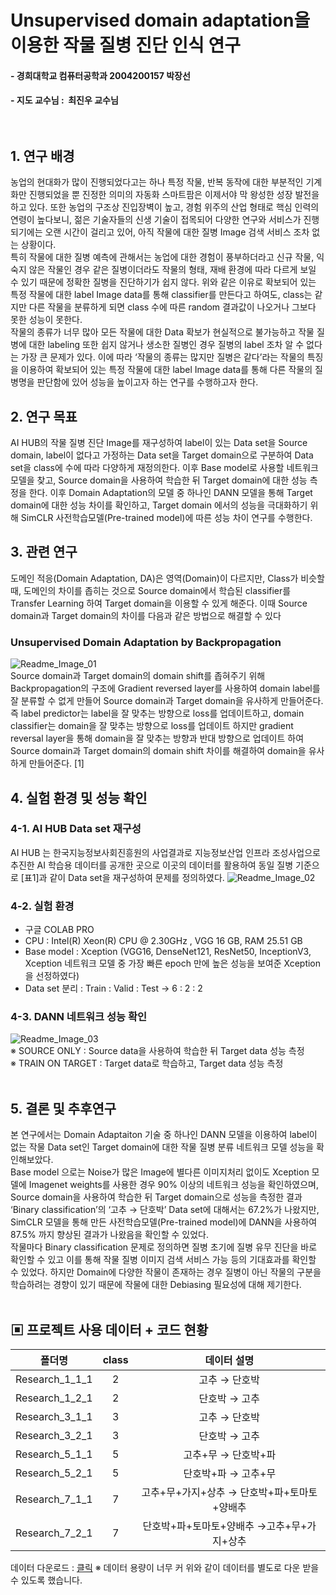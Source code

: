 # Unsupervised domain adaptation을 이용한 작물 질병 진단 인식 연구
#### - 경희대학교 컴퓨터공학과 2004200157 박장선
#### - 지도 교수님 : &nbsp;최진우 교수님 <br/> <br/> <br/>

## 1. 연구 배경  <br/>
농업의 현대화가 많이 진행되었다고는 하나 특정 작물, 반복 동작에 대한 부분적인 기계화만 진행되었을 뿐 진정한 의미의 자동화 스마트팜은 이제서야 막 왕성한 성장 발전을 하고 있다. 또한 농업의 구조상 진입장벽이 높고, 경험 위주의 산업 형태로 핵심 인력의 연령이 높다보니, 젊은 기술자들의 신생 기술이 접목되어 다양한 연구와 서비스가 진행되기에는 오랜 시간이 걸리고 있어, 아직 작물에 대한 질병 Image 검색 서비스 조차 없는 상황이다. <br/>
특히 작물에 대한 질병 예측에 관해서는 농업에 대한 경험이 풍부하더라고 신규 작물, 익숙지 않은 작물인 경우 같은 질병이더라도 작물의 형태, 재배 환경에 따라 다르게 보일 수 있기 때문에 정확한 질병을 진단하기가 쉽지 않다. 위와 같은 이유로 확보되어 있는 특정 작물에 대한 label Image data를 통해 classifier를 만든다고 하여도, class는 같지만 다른 작물을 분류하게 되면 class 수에 따른 random 결과값이 나오거나 그보다 못한 성능이 못한다. <br/>
작물의 종류가 너무 많아 모든 작물에 대한 Data 확보가 현실적으로 불가능하고 작물 질병에 대한 labeling 또한 쉽지 않거나 생소한 질병인 경우 질병의 label 조차 알 수 없다는 가장 큰 문제가 있다. 이에 따라 ‘작물의 종류는 많지만 질병은 같다’라는 작물의 특징을 이용하여 확보되어 있는 특정 작물에 대한 label Image data를 통해 다른 작물의 질병명을 판단함에 있어 성능을 높이고자 하는 연구를 수행하고자 한다. <br/>

## 2. 연구 목표  <br/>
AI HUB의 작물 질병 진단 Image를 재구성하여 label이 있는 Data set을 Source domain, label이 없다고 가정하는 Data set을 Target domain으로 구분하여 Data set을 class에 수에 따라 다양하게 재정의한다. 이후 Base model로 사용할 네트워크 모델을 찾고, Source domain을 사용하여 학습한 뒤 Target domain에 대한 성능 측정을 한다. 
이후 Domain Adaptation의 모델 중 하나인 DANN 모델을 통해 Target domain에 대한 성능 차이를 확인하고, Target domain 에서의 성능을 극대화하기 위해 SimCLR 사전학습모델(Pre-trained model)에 따른 성능 차이 연구를 수행한다. <br/>

## 3. 관련 연구 <br/>
도메인 적응(Domain Adaptation, DA)은 영역(Domain)이 다르지만, Class가 비슷할 때, 도메인의 차이를 좁히는 것으로 Source domain에서 학습된 classifier를 Transfer Learning 하여 Target domain을 이용할 수 있게 해준다. 이때 Source domain과 Target domain의 차이를 다음과 같은 방법으로 해결할 수 있다
  
### Unsupervised Domain Adaptation by Backpropagation <br/>
![Readme_Image_01](https://raw.githubusercontent.com/DANBEE-MASTER/2021-2-capstone-design2/main/README_Image/Readme_Image_01.gif) <br/>
Source domain과 Target domain의 domain shift를 좁혀주기 위해 Backpropagation의 구조에 Gradient reversed layer를 사용하여 domain label를 잘 분류할 수 없게 만들어 Source domain과 Target domain을 유사하게 만들어준다. 즉 label predictor는 label을 잘 맞추는 방향으로 loss를 업데이트하고, domain classifier는 domain을 잘 맞추는 방향으로 loss를 업데이트 하지만 gradient reversal layer을 통해 domain을 잘 맞추는 방향과 반대 방향으로 업데이트 하여 Source domain과 Target domain의 domain shift 차이를 해결하여 domain을 유사하게 만들어준다. [1]

## 4. 실험 환경 및 성능 확인 <br/>
### 4-1. AI HUB Data set 재구성 <br/>
AI HUB 는 한국지능정보사회진흥원의 사업결과로 지능정보산업 인프라 조성사업으로 추진한 AI 학습용 데이터를 공개한 곳으로 이곳의 데이터를 활용하여 동일 질병 기준으로 [표1]과 같이 Data set을 재구성하여 문제를 정의하였다. 
![Readme_Image_02](https://raw.githubusercontent.com/DANBEE-MASTER/2021-2-capstone-design2/main/README_Image/Readme_Image_02.png) <br/>

### 4-2. 실험 환경 <br/>
- 구글 COLAB PRO
- CPU : Intel(R) Xeon(R) CPU @ 2.30GHz , VGG 16 GB, RAM 25.51 GB
- Base model : Xception (VGG16, DenseNet121, ResNet50, InceptionV3, Xception 네트워크 모델 중 가장 빠른 epoch 만에 높은 성능을 보여준 Xception을 선정하였다)
- Data set 분리 : Train : Valid : Test   →   6  :  2  :  2

### 4-3. DANN 네트워크 성능 확인 <br>
![Readme_Image_03](https://raw.githubusercontent.com/DANBEE-MASTER/2021-2-capstone-design2/main/README_Image/Readme_Image_03.png) <br/>
※ SOURCE ONLY : Source data을 사용하여 학습한 뒤 Target data 성능 측정 <br/>
※ TRAIN ON TARGET : Target data로 학습하고, Target data 성능 측정 <br/>
<br>

## 5. 결론 및 추후연구 <br/>
본 연구에서는 Domain Adaptaiton 기술 중 하나인 DANN 모델을 이용하여 label이 없는 작물 Data set인 Target domain에 대한 작물 질병 분류 네트워크 모델 성능을 확인해보았다. <br/>
Base model 으로는 Noise가 많은 Image에 별다른 이미지처리 없이도 Xception 모델에 Imagenet weights를 사용한 경우 90% 이상의 네트워크 성능을 확인하였으며, Source domain을 사용하여 학습한 뒤 Target domain으로 성능을 측정한 결과 ‘Binary classification’의 ‘고추 → 단호박’ Data set에 대해서는 67.2%가 나왔지만, SimCLR 모델을 통해 만든 사전학습모델(Pre-trained model)에 DANN을 사용하여 87.5% 까지 향상된 결과가 나왔음을 확인할 수 있었다. <br/>
작물마다 Binary classification 문제로 정의하면 질병 초기에 질병 유무 진단을 바로 확인할 수 있고 이를 통해 작물 질병 이미지 검색 서비스 가능 등의 기대효과를 확인할 수 있었다. 하지만 Domain에 다양한 작물이 존재하는 경우 질병이 아닌 작물의 구분을 학습하려는 경향이 있기 때문에 작물에 대한 Debiasing 필요성에 대해 제기한다. <br/>               <br>
## ▣ 프로젝트 사용 데이터 + 코드 현황 <br/>
|폴더명|class|데이터 설명|
|:------:|:------:|:------:|
|Research_1_1_1|2|고추   →   단호박|
|Research_1_2_1|2|단호박   →   고추|
|Research_3_1_1|3|고추   →   단호박|
|Research_3_2_1|3|단호박   →   고추|
|Research_5_1_1|5|고추+무   →   단호박+파|
|Research_5_2_1|5|단호박+파   →   고추+무|
|Research_7_1_1|7|고추+무+가지+상추   →   단호박+파+토마토+양배추|
|Research_7_2_1|7|단호박+파+토마토+양배추   →고추+무+가지+상추|
데이터 다운로드 : [클릭](https://drive.google.com/drive/folders/1cUa5-hnn_1BPUihtGHZj9UQXHhCjmThr?usp=sharing)
※ 데이터 용량이 너무 커 위와 같이 데이터를 별도로 다운 받을 수 있도록 했습니다.

